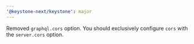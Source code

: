 ```yaml
---
'@keystone-next/keystone': major
---
```


Removed `graphql.cors` option. You should exclusively configure `cors` with the `server.cors` option.
